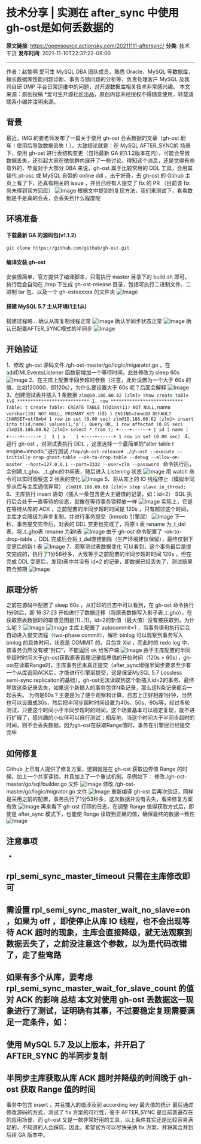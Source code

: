 # 技术分享 | 实测在 after_sync 中使用 gh-ost是如何丢数据的

**原文链接**: https://opensource.actionsky.com/20211111-aftersync/
**分类**: 技术干货
**发布时间**: 2021-11-10T22:37:22-08:00

---

作者：赵黎明
爱可生 MySQL DBA 团队成员，熟悉 Oracle、MySQL 等数据库，擅长数据库性能问题诊断、事务与锁问题的分析等，负责处理客户 MySQL 及我司自研 DMP 平台日常运维中的问题，对开源数据库相关技术非常感兴趣。
本文来源：原创投稿
*爱可生开源社区出品，原创内容未经授权不得随意使用，转载请联系小编并注明来源。
## 背景
最近，IMG 的姜老师发布了一篇关于使用 gh-ost 会丢数据的文章（gh-ost 翻车！使用后导致数据丢失！），大致结论就是：在 MySQL AFTER_SYNC的 场景下，使用 gh-ost 进行表结构变更（包括最新 GA 的1.1.2版本在内），可能会导致数据丢失，还引起大家在微信群内展开了一些讨论。得知这个消息，还是觉得有些意外的，毕竟对于大部分 DBA 来说，gh-ost 属于比较常用的 DDL 工具，会用其替代 pt-osc 或 MySQL 自带的 online ddl 。出于好奇，去 gh-ost 的 Gtihub 主页上看了下，还真有相关的 issue ，并且已经有人提交了 fix 的 PR （目前该 fix 尚未得到官方回应）
![Image](.img/0df6dcd4.png)
根据文中提到的复现方法，我们来测试下，看看数据是不是真的会丢，会丢失到什么程度呢
## 环境准备
#### 下载最新 GA 的源码包(v1.1.2)
`git clone https://github.com/github/gh-ost.git
`
#### 编译安装 gh-ost
安装很简单，官方提供了编译脚本，只需执行 master 目录下的 build.sh 即可，执行后会自动在 /tmp 下生成 gh-ost-release 目录，包括可执行二进制文件、二进制 tar 包、以及一个 gh-ostxxxxxx 的文件夹
![Image](.img/3fc2b2a9.png)
#### 搭建 MySQL 5.7 主从环境(1主1从)
搭建过程略&#8230;
确认从库复制线程正常
![Image](.img/c187e642.png)
确认半同步状态正常
![Image](.img/7fc97236.png)
确认已配置AFTER_SYNC模式的半同步
![Image](.img/32f4b6a3.png)
## 开始验证
1、修改 gh-ost 源码文件./gh-ost-master/go/logic/migarator.go ，在 addDMLEventsListener 函数前增加一个等待时间，此处修改为 sleep 60s
![Image](.img/f18906c1.png)
2、在主库上配置半同步超时参数（注意，此处设置为一个大于 60s 的值，比如120000，即120s），为什么要设置大于 60s 呢？后面会解释
![Image](.img/4a3c3204.png)
3、创建测试表并插入 1 条数据
`zlm@10.186.60.62 [zlm]> show create table t\G
*************************** 1. row ***************************
Table: t
Create Table: CREATE TABLE `t` (
`id` int(11) NOT NULL,
`name` varchar(10) NOT NULL,
PRIMARY KEY (`id`)
) ENGINE=InnoDB DEFAULT CHARSET=utf8mb4
1 row in set (0.00 sec)
zlm@10.186.60.62 [zlm]> insert into t(id,name) values(1,'a');
Query OK, 1 row affected (0.05 sec)
zlm@10.186.60.62 [zlm]> select * from t;
+----+------+
| id | name |
+----+------+
|  1 | a    |
+----+------+
1 row in set (0.00 sec)
`
4、运行 gh-ost ，对测试表执行 DDL ，这里选择一个最简单的“alter table t engine=innodb;”进行测试
`/tmp/gh-ost-release# ./gh-ost --execute --initially-drop-ghost-table --ok-to-drop-table --debug --allow-on-master --host=127.0.0.1 --port=3332 --user=zlm --password
`
命令执行后，会创建_t_gho、_t_ghc的中间表，随后进入 Listening 状态
![Image](.img/16f9ccd0.png)
用 watch 命令可以实时观察这 2 张表的变化
![Image](.img/fd8cd4e9.png)
5、将从库上的 IO 线程停止（模拟半同步从库与主库通信异常）
`zlm@10.186.60.68 [zlm]> stop slave io_thread;
`
6、主库执行 insert 语句（插入一条包含更大主键值的记录，如：id=2）
SQL 执行后会处于一直等待的状态，就像在等待事务锁释放一样
![Image](.img/81a21d7e.png)
实际上，它是在等待从库的 ACK ，之前配置的半同步超时时间是 120s ，只有超过这个时间，主库才会降级为异步复制，并进行事务提交（innodb 引擎层）
![Image](.img/21a9b5f6.png)
下一秒，事务提交完毕后，对表的 DDL 变更也完成了，将原 t 表 rename 为_t_del表，将_t_gho表 rename 为新t表
![Image](.img/80336952.png)
由于 gh-ost 命令配置了 &#8211;ok-to-drop-table ，DDL 完成后会将_t_del直接删除（生产环境建议保留），最终仅剩下变更后的新 t 表
![Image](.img/e00683d5.png)
7、观察测试表数据变化
可以看到，这个事务最后是提交完成的，执行了1分56秒多，大致等于之前配置的半同步超时时间 120s ，但在完成 DDL 变更后，发现t表中并没有 id=2 的记录，即数据已经丢失了，测试结果符合预期
![Image](.img/b7b3fa1a.png)
## 原理分析
之前在源码中配置了 sleep 60s ，从打印的日志中可以看到，在 gh-ost 命令执行1分钟后，即 16:37:23 开始进行了数据迁移（将原表数据写入影子表_t_gho），在获取原表数据时的取值范围是[1]..[1]，id=2的新值（最大值）没有被获取到，为什么呢？
![Image](.img/9a056f5a.png)
![Image](.img/8ffd5284.png)
主库上配置了 autocommit=1 ，当事务语句执行后会自动进入提交流程（two-phase commit），解析 binlog 可以观察到事务写入 binlog 的具体时间，状态是 COMMIT 的，且包含 Xid ，而此时的 redo log 中，该事务仍然没有被“封口”，不能返回 ok 给客户端
![Image](.img/52a738cd.png)
由于主库配置的半同步超时时间大于gh-ost获取原表首尾记录临界值的开始时间（120s > 60s），gh-ost在读取Range时，主库事务还未真正提交（after_sync增强半同步要求至少有一个从库返回ACK后，才能进行引擎层提交，这是保证MySQL 5.7 Lossless semi-sync replicaiton的基础），gh-ost无法读取到这个新插入id=2的事务，最终导致这条记录丢失，如果这个新插入的事务包含N条记录，那么这N条记录都会一起丢失。
为何是60s？主要是为了便于观察和计算，日志上正好相差1分钟，当然也可以设置成30s，然后把半同步超时时间设置为40s、50s、60s等，经过多轮测试，只要这个时间小于半同步超时的时间，这个场景基本可以稳定复现，就不进行扩展了，感兴趣的小伙伴可以自行测试；相反地，当这个时间大于半同步超时的时间，则不会丢失数据，因为gh-ost在获取Range值时，事务在引擎层已经提交完毕
## 如何修复
Github 上已有人提供了修复方案，逻辑就是在 gh-ost 获取边界值 Range 的时候，加上一个共享读锁，并且加上了一个重试机制，示例如下：
修改./gh-ost-master/go/sql/builder.go 文件
![Image](.img/81b0bb85.png)
修改./gh-ost-master/go/logic/migrator.go 文件
![Image](.img/8197d7ea.png)
重新编译 gh-ost 后再次验证，同样是采用之前的配置，事务执行了1分53秒多，这次数据并没有丢失，看来修复方案有效
![Image](.img/d9bc436e.png)
再来看下 gh-ost 打印的日志，在调整 Range 值得获取方式后，即使是 after_sync 模式下，也能使 Range 读取到正确的值，确保最终的数据一致性
![Image](.img/2bf3689f.png)
## 注意事项
- 
rpl_semi_sync_master_timeout 只需在主库修改即可
- 
需设置 rpl_semi_sync_master_wait_no_slave=on ，如果为 off ，即使停止从库 IO 线程，也不会出现等待 ACK 超时的现象，主库会直接降级，就无法观察到数据丢失了，之前没注意这个参数，以为是代码改错了，走了些弯路
- 
如果有多个从库，要考虑 rpl_semi_sync_master_wait_for_slave_count 的值对 ACK 的影响
总结
本文对使用 gh-ost 丢数据这一现象进行了测试，证明确有其事，不过要稳定复现需要满足一定条件，如：
- 
使用 MySQL 5.7 及以上版本，并开启了 AFTER_SYNC 的半同步复制
- 
半同步主库获取从库 ACK 超时并降级的时间晚于 gh-ost 获取 Range 值的时间
- 
事务中包含 insert ，并且插入的值涉及到 according key 最大值的统计
最后通过修改源码的方式，测试了 fix 方案的可行性，鉴于 AFTER_SYNC 是目前普遍存在的应用场景，而 gh-ost 又是一款非常好用的工具，以上条件其实还是比较容易满足的，不知道的人会踩坑，因此，希望官方可以尽快采纳 fix 方案，并将其合并到后续 GA 版本中。